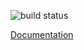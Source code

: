 ![build status](https://app.travis-ci.com/IBM/spm-ui-upgrade-helper.svg?branch=main)

[Documentation](https://ibm.github.io/spm-ui-upgrade-helper/)
